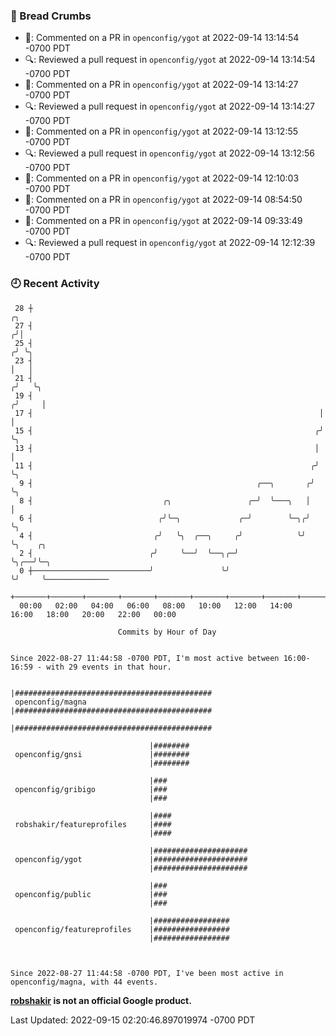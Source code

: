 ### 🍞 Bread Crumbs

 * 💬: Commented on a PR in  `openconfig/ygot` at 2022-09-14 13:14:54 -0700 PDT
 * 🔍: Reviewed a pull request in  `openconfig/ygot` at 2022-09-14 13:14:54 -0700 PDT
 * 💬: Commented on a PR in  `openconfig/ygot` at 2022-09-14 13:14:27 -0700 PDT
 * 🔍: Reviewed a pull request in  `openconfig/ygot` at 2022-09-14 13:14:27 -0700 PDT
 * 💬: Commented on a PR in  `openconfig/ygot` at 2022-09-14 13:12:55 -0700 PDT
 * 🔍: Reviewed a pull request in  `openconfig/ygot` at 2022-09-14 13:12:56 -0700 PDT
 * 💬: Commented on a PR in  `openconfig/ygot` at 2022-09-14 12:10:03 -0700 PDT
 * 💬: Commented on a PR in  `openconfig/ygot` at 2022-09-14 08:54:50 -0700 PDT
 * 💬: Commented on a PR in  `openconfig/ygot` at 2022-09-14 09:33:49 -0700 PDT
 * 🔍: Reviewed a pull request in  `openconfig/ygot` at 2022-09-14 12:12:39 -0700 PDT

### 🕘 Recent Activity
```
 28 ┼                                                                    ╭╮
 27 ┤                                                                   ╭╯│
 25 ┤                                                                  ╭╯ ╰╮
 23 ┤                                                                  │   │
 21 ┤                                                                 ╭╯   ╰╮
 19 ┤                                                                ╭╯     │
 17 ┤                                                                │      │
 15 ┤                                                               ╭╯      ╰╮
 13 ┤                                                               │        │
 11 ┤                                                              ╭╯        ╰╮
  9 ┤                                                  ╭──╮       ╭╯          ╰╮
  8 ┤                             ╭╮                 ╭─╯  ╰───╮   │            │
  6 ┤                            ╭╯╰─╮             ╭─╯        ╰─╮╭╯            ╰╮
  4 ┤                           ╭╯   ╰╮  ╭──╮     ╭╯            ╰╯              ╰╮    ╭╮
  2 ┤                          ╭╯     ╰──╯  ╰──╮╭─╯                              ╰╮╭──╯╰─╮
  0 ┼──────────────────────────╯               ╰╯                                 ╰╯     ╰──────────────
    +───────+───────+───────+───────+───────+───────+───────+───────+───────+───────+───────+───────+────
  00:00   02:00   04:00   06:00   08:00   10:00   12:00   14:00   16:00   18:00   20:00   22:00   00:00   

						Commits by Hour of Day


Since 2022-08-27 11:44:58 -0700 PDT, I'm most active between 16:00-16:59 - with 29 events in that hour.

```



```
                               |############################################
 openconfig/magna              |############################################
                               |############################################

                               |########
 openconfig/gnsi               |########
                               |########

                               |###
 openconfig/gribigo            |###
                               |###

                               |####
 robshakir/featureprofiles     |####
                               |####

                               |#####################
 openconfig/ygot               |#####################
                               |#####################

                               |###
 openconfig/public             |###
                               |###

                               |#################
 openconfig/featureprofiles    |#################
                               |#################



Since 2022-08-27 11:44:58 -0700 PDT, I've been most active in openconfig/magna, with 44 events.

```
**[robshakir](mailto:robjs@google.com) is not an official Google product.**  


Last Updated: 2022-09-15 02:20:46.897019974 -0700 PDT
